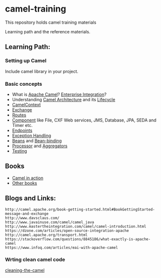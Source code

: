 # camel-training
This repository holds camel training materials

Learning path and the reference materials.

## Learning Path:

### Setting up Camel
Include camel library in your project.

### Basic concepts

* What is [Apache Camel](http://camel.apache.org/)? [Enterprise Integration](http://camel.apache.org/enterprise-integration-patterns.html)?
* Understanding [Camel Architecture](http://camel.apache.org/architecture.html) and its [Lifecycle](http://camel.apache.org/lifecycle.html)
* [CamelContext](http://camel.apache.org/camelcontext.html)
* [Exchange](http://camel.apache.org/exchange.html)
* [Routes](http://camel.apache.org/routes.html)
* [Component](http://camel.apache.org/component.html) like File, CXF Web services, JMS, Database, JPA, SEDA and Timer etc.
* [Endpoints](http://camel.apache.org/endpoint.html)
* [Exception Handling](http://camel.apache.org/error-handling-in-camel.html)
* [Beans](http://camel.apache.org/bean.html) and [Bean-binding](http://camel.apache.org/bean-binding.html)
* [Processor](http://camel.apache.org/processor.html) and [Aggregators](http://camel.apache.org/aggregator.html) 
* [Testing](http://camel.apache.org/testing.html)
 

## Books 
* [Camel in action](https://www.manning.com/books/camel-in-action)
* [Other books](http://camel.apache.org/books.html) 
    

## Blogs and Links: 
    http://camel.apache.org/book-getting-started.html#BookGettingStarted-message-and-exchange
    http://www.davsclaus.com/
    http://www.javainuse.com/camel/camel_java
    http://www.mastertheintegration.com/camel/camel-introduction.html
    https://dzone.com/articles/open-source-integration-apache
    http://camel.apache.org/transport.html
    https://stackoverflow.com/questions/8845186/what-exactly-is-apache-camel
    https://www.infoq.com/articles/eai-with-apache-camel

### Wrting clean camel code
   [cleaning-the-camel](https://capgemini.github.io/java/cleaning-the-camel)

